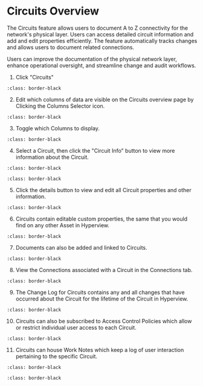 # Circuits Overview

The Circuits feature allows users to document A to Z connectivity for the network's physical layer. Users can access detailed circuit information and add and edit properties efficiently. The feature automatically tracks changes and allows users to document related connections.

Users can improve the documentation of the physical network layer, enhance operational oversight, and streamline change and audit workflows.

1.	Click "Circuits"

```{image} /product/connectivity/media/circuits-overview/image1.jpeg
:class: border-black
```

2.	Edit which columns of data are visible on the Circuits overview page by Clicking the Columns Selector icon.

```{image} /product/connectivity/media/circuits-overview/image2.jpeg
:class: border-black
```

3.	Toggle which Columns to display.

```{image} /product/connectivity/media/circuits-overview/image3.jpeg
:class: border-black
```

4.	Select a Circuit, then click the "Circuit Info" button to view more information about the Circuit.

```{image} /product/connectivity/media/circuits-overview/image4.jpeg
:class: border-black
```

```{image} /product/connectivity/media/circuits-overview/image5.jpeg
:class: border-black
```

5.	Click the details button to view and edit all Circuit properties and other information.

```{image} /product/connectivity/media/circuits-overview/image6.jpeg
:class: border-black
```

6.	Circuits contain editable custom properties, the same that you would find on any other Asset in Hyperview.

```{image} /product/connectivity/media/circuits-overview/image7.jpeg
:class: border-black
```

7.	Documents can also be added and linked to Circuits.

```{image} /product/connectivity/media/circuits-overview/image8.jpeg
:class: border-black
```

8.	View the Connections associated with a Circuit in the Connections tab.

```{image} /product/connectivity/media/circuits-overview/image9.jpeg
:class: border-black
```

9.	The Change Log for Circuits contains any and all changes that have occurred about the Circuit for the lifetime of the Circuit in Hyperview.

```{image} /product/connectivity/media/circuits-overview/image10.jpeg
:class: border-black
```

10.	Circuits can also be subscribed to Access Control Policies which allow or restrict individual user access to each Circuit.

```{image} /product/connectivity/media/circuits-overview/image11.jpeg
:class: border-black
```

11.	Circuits can house Work Notes which keep a log of user interaction pertaining to the specific Circuit.

```{image} /product/connectivity/media/circuits-overview/image12.jpeg
:class: border-black
```

```{image} /product/connectivity/media/circuits-overview/image13.jpeg
:class: border-black
```
